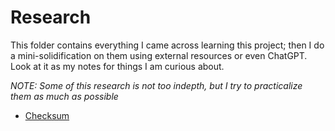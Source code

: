 # Research

 This folder contains everything I came across learning this project; then I do a mini-solidification on them
 using external resources or even ChatGPT. Look at it as my notes for things I am curious about.
 
_*NOTE*: Some of this research is not too indepth, but I try to practicalize them as much as possible_
- [Checksum](./checksum/README.md)